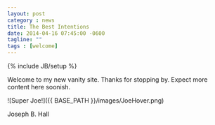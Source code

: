 ```yaml
---
layout: post
category : news
title: The Best Intentions
date: 2014-04-16 07:45:00 -0600
tagline: ""
tags : [welcome]
---
```

{% include JB/setup %}

Welcome to my new vanity site. Thanks for stopping by. Expect more content here soonish.

![Super Joe!]({{ BASE_PATH }}/images/JoeHover.png)

Joseph B. Hall

